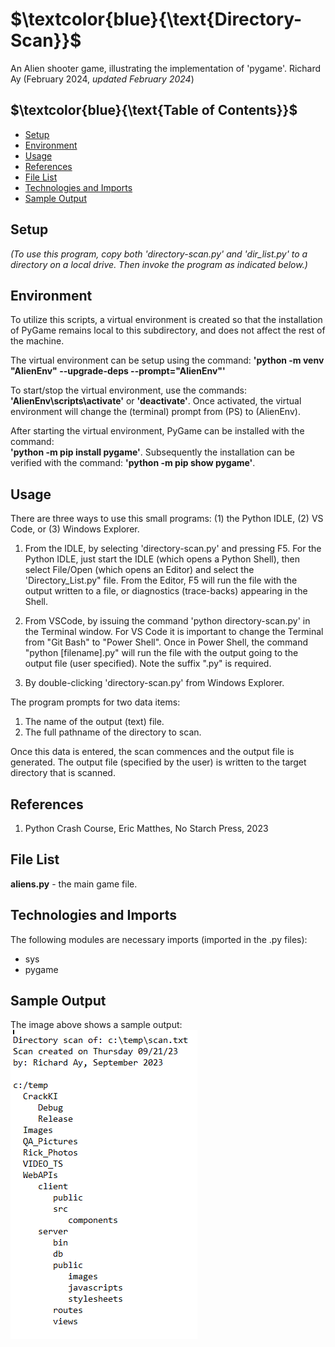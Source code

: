 # $`\textcolor{blue}{\text{Directory-Scan}}`$
An Alien shooter game, illustrating the implementation of 'pygame'.
Richard Ay (February 2024, *updated February 2024*)

## $`\textcolor{blue}{\text{Table of Contents}}`$
* [Setup](#setup)
* [Environment](#environment)
* [Usage](#Usage)
* [References](#references)
* [File List](#file-list)
* [Technologies and Imports](#Technologies-and-Imports)
* [Sample Output](#sample-output)

## Setup

*(To use this program, copy both 'directory-scan.py' and 'dir_list.py' to a directory on a local drive.  Then invoke the program as indicated below.)* 

## Environment
To utilize this scripts, a virtual environment is created so that the installation of PyGame remains
local to this subdirectory, and does not affect the rest of the machine.

The virtual environment can be setup using the command: 
**'python -m venv "AlienEnv" --upgrade-deps --prompt="AlienEnv"'**

To start/stop the virtual environment, use the commands: **'AlienEnv\scripts\activate'** or **'deactivate'**. Once activated, the virtual environment will change the (terminal) prompt from (PS) to (AlienEnv).

After starting the virtual environment, PyGame can be installed with the command:  
**'python -m pip install pygame'**.  Subsequently the installation can be verified with the command: 
**'python -m pip show pygame'**. 


## Usage
There are three ways to use this small programs: (1) the Python IDLE, (2) VS Code, or (3) Windows Explorer.  

1) From the IDLE, by selecting 'directory-scan.py' and pressing F5. For the Python IDLE, just start the IDLE (which opens a Python Shell), then select File/Open (which opens an Editor) and select the 'Directory_List.py" file.  From the Editor, F5 will run the file with the output written to a file, or diagnostics (trace-backs) appearing in the Shell.

2) From VSCode, by issuing the command 'python directory-scan.py' in the Terminal window. For VS Code it is important to change the Terminal from "Git Bash" to "Power Shell". Once in Power Shell, the command "python [filename].py" will run the file with the output going to the output file (user specified).  Note the suffix ".py" is required.

3) By double-clicking 'directory-scan.py' from Windows Explorer.

The program prompts for two data items:
1) The name of the output (text) file.
2) The full pathname of the directory to scan.

Once this data is entered, the scan commences and the output file is generated. The output file (specified by the user) is written to the target directory that is scanned.


## References
1. Python Crash Course, Eric Matthes, No Starch Press, 2023  


## File List
**aliens.py** - the main game file.  


## Technologies and Imports
The following modules are necessary imports (imported in the .py files):  
- sys
- pygame

## Sample Output
The image above shows a sample output:
![Sample Scan](https://github.com/CaptainRich/dir_list/blob/main/scan-output.png)

